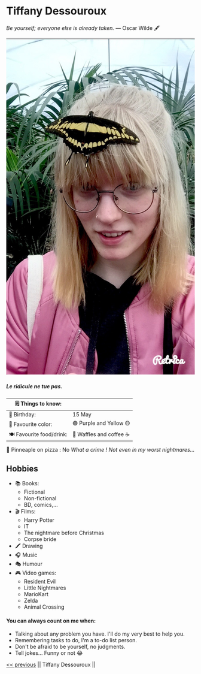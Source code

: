 # Tiffany Dessouroux

 _Be yourself; everyone else is already taken._ 
― Oscar Wilde 🖋

![photo](IMG_3720.jpeg)

##### Le ridicule ne tue pas.



🗒 Things to know:| |
--- | ---
🎂 Birthday: | 15 May
🎨 Favourite color: | 🟣 Purple and Yellow 🟡
🍽 Favourite food/drink: | 🧇 Waffles and coffee ☕️
🍍 Pinneaple on pizza : No _What a crime ! Not even in my worst nightmares..._

## Hobbies
- 📚 Books:
   * Fictional
   * Non-fictional
   * BD, comics,...
- 🎬 Films: 
   * Harry Potter 
   * IT
   * The nightmare before Christmas 
   * Corpse bride
- 🖍 Drawing
- 🎧 Music
- 🎭 Humour
- 🎮 Video games: 
   * Resident Evil 
   * Little Nightmares 
   * MarioKart 
   * Zelda 
   * Animal Crossing




#### You can always count on me when:
- Talking about any problem you have. I'll do my very best to help you.
- Remembering tasks to do, I'm a to-do list person.
- Don't be afraid to be yourself, no judgments.
- Tell jokes... Funny or not 😂



[<< previous](https://github.com/ThomasBackers/Markdown-challenge/blob/main/README.md) || Tiffany Dessouroux ||